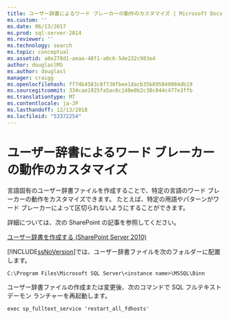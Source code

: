 ```yaml
---
title: ユーザー辞書によるワード ブレーカーの動作のカスタマイズ | Microsoft Docs
ms.custom: ''
ms.date: 06/13/2017
ms.prod: sql-server-2014
ms.reviewer: ''
ms.technology: search
ms.topic: conceptual
ms.assetid: a8e278d1-aeaa-48f1-a0c6-5de232c983e4
author: douglaslMS
ms.author: douglasl
manager: craigg
ms.openlocfilehash: ff74b4583c8f730fbee1dacb35b895049084db19
ms.sourcegitcommit: 334cae1925fa5ac6c140e0b2c38c844c477e3ffb
ms.translationtype: MT
ms.contentlocale: ja-JP
ms.lasthandoff: 12/13/2018
ms.locfileid: "53372254"
---
```

# <a name="customize-the-behavior-of-word-breakers-with-a-custom-dictionary"></a>ユーザー辞書によるワード ブレーカーの動作のカスタマイズ
  言語固有のユーザー辞書ファイルを作成することで、特定の言語のワード ブレーカーの動作をカスタマイズできます。 たとえば、特定の用語やパターンがワード ブレーカーによって区切られないようにすることができます。  
  
 詳細については、次の SharePoint の記事を参照してください。  
  
 [ユーザー辞書を作成する (SharePoint Server 2010)](https://go.microsoft.com/fwlink/?LinkId=215011)  
  
 [!INCLUDE[ssNoVersion](../../includes/ssnoversion-md.md)]では、ユーザー辞書ファイルを次のフォルダーに配置します。  
  
 `C:\Program Files\Microsoft SQL Server\<instance name>\MSSQL\Binn`  
  
 ユーザー辞書ファイルの作成または変更後、次のコマンドで SQL フルテキスト デーモン ランチャーを再起動します。  
  
 `exec sp_fulltext_service 'restart_all_fdhosts'`  
  
  
